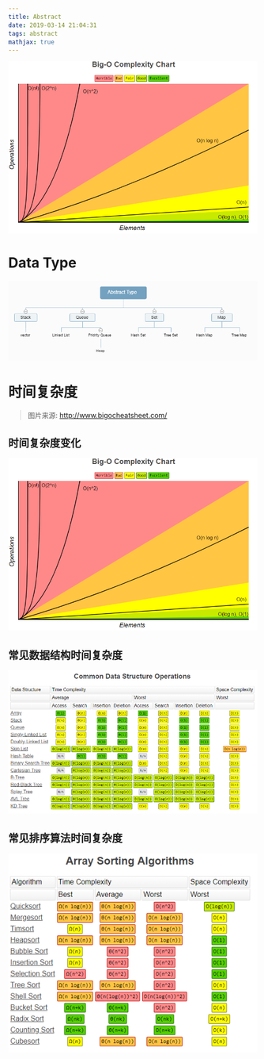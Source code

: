 ```yaml
---
title: Abstract
date: 2019-03-14 21:04:31
tags: abstract
mathjax: true
---
```

![时间复杂度梯度变更](abstract/elements.png)
<!-- more -->

# Data Type

![常见数据类型](abstract/AbstractType.png)


# 时间复杂度 

>图片来源: http://www.bigocheatsheet.com/

## 时间复杂度变化

![时间复杂度梯度变更](abstract/elements.png)

## 常见数据结构时间复杂度
![常见数据结构时间复杂度](abstract/data-op-time.png)

## 常见排序算法时间复杂度

![常见排序算法时间复杂度](abstract/sort.png)

